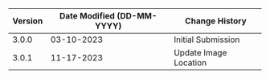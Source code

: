 | **Version** | **Date Modified (DD-MM-YYYY)** | **Change History**                          |
|-------------|--------------------------------|---------------------------------------------|
| 3.0.0       | 03-10-2023                     | Initial Submission
| 3.0.1       | 11-17-2023                     | Update Image Location